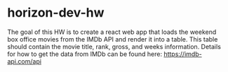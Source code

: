 # horizon-dev-hw

The goal of this HW is to create a react web app that loads the weekend box office movies from the IMDb API and render it into a table. This table should contain the movie title, rank, gross, and weeks information. Details for how to get the data from IMDb can be found here: https://imdb-api.com/api
